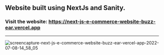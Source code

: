 ## Website built using NextJs and Sanity.
### Visit the website: https://next-js-e-commerce-website-buzz-ear.vercel.app
***
![screencapture-next-js-e-commerce-website-buzz-ear-vercel-app-2022-07-08-14_58_05](https://user-images.githubusercontent.com/70688937/177962607-653fbd75-c8a7-45d3-b4e5-8a4d5547b507.png)
